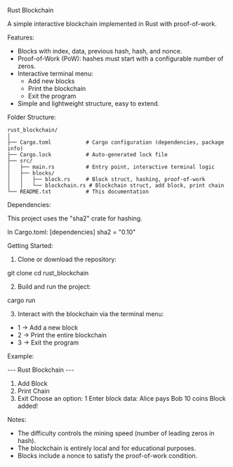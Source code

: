 Rust Blockchain

A simple interactive blockchain implemented in Rust with proof-of-work.

Features:
- Blocks with index, data, previous hash, hash, and nonce.
- Proof-of-Work (PoW): hashes must start with a configurable number of zeros.
- Interactive terminal menu:
    - Add new blocks
    - Print the blockchain
    - Exit the program
- Simple and lightweight structure, easy to extend.

Folder Structure:

```
rust_blockchain/
│
├── Cargo.toml           # Cargo configuration (dependencies, package info)
├── Cargo.lock           # Auto-generated lock file
├── src/
│   ├── main.rs          # Entry point, interactive terminal logic
│   ├── blocks/
│   │   ├── block.rs     # Block struct, hashing, proof-of-work
│   │   └── blockchain.rs # Blockchain struct, add block, print chain
└── README.txt           # This documentation
```
Dependencies:

This project uses the "sha2" crate for hashing.

In Cargo.toml:
[dependencies]
sha2 = "0.10"

Getting Started:

1. Clone or download the repository:

git clone <your-repo-url>
cd rust_blockchain

2. Build and run the project:

cargo run

3. Interact with the blockchain via the terminal menu:

- 1 → Add a new block
- 2 → Print the entire blockchain
- 3 → Exit the program

Example:

--- Rust Blockchain ---
1. Add Block
2. Print Chain
3. Exit
Choose an option: 1
Enter block data: Alice pays Bob 10 coins
Block added!

Notes:

- The difficulty controls the mining speed (number of leading zeros in hash).
- The blockchain is entirely local and for educational purposes.
- Blocks include a nonce to satisfy the proof-of-work condition.
